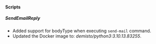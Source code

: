 
#### Scripts

##### SendEmailReply

- Added support for bodyType when executing `send-mail` command.
- Updated the Docker image to: *demisto/python3:3.10.13.83255*.
